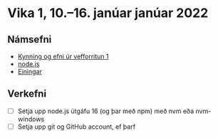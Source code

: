 # Vika 1, 10.–16. janúar janúar 2022

## Námsefni

* [Kynning og efni úr vefforritun 1](../namsefni/kynning/readme.md)
* [node.js](../namsefni/nodejs/readme.md)
* [Einingar](../namsefni/modules/readme.md)

## Verkefni

* [ ] Setja upp node.js útgáfu 16 (og þar með npm) með nvm eða nvm-windows
* [ ] Setja upp git og GitHub account, ef þarf
